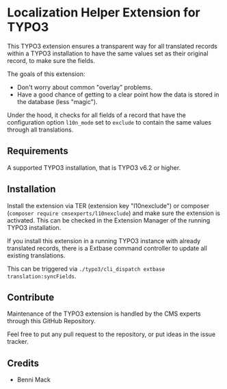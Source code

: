# Localization Helper Extension for TYPO3

This TYPO3 extension ensures a transparent way for all translated records within a TYPO3 installation
to have the same values set as their original record, to make sure the fields.

The goals of this extension:
 * Don't worry about common "overlay" problems.
 * Have a good chance of getting to a clear point how the data is stored in the database (less "magic").

Under the hood, it checks for all fields of a record that have the configuration option
`l10n_mode` set to `exclude` to contain the same values through all translations.

## Requirements

A supported TYPO3 installation, that is TYPO3 v6.2 or higher.

## Installation

Install the extension via TER (extension key "l10nexclude") or composer (`composer require cmsexperts/l10nexclude`)
and make sure the extension is activated. This can be checked in the Extension Manager of the running TYPO3 installation.

If you install this extension in a running TYPO3 instance with already translated records,
there is a Extbase command controller to update all existing translations.

This can be triggered via `./typo3/cli_dispatch extbase translation:syncFields`.

## Contribute

Maintenance of the TYPO3 extension is handled by the CMS experts through this GitHub Repository.

Feel free to put any pull request to the repository, or put ideas in the issue tracker.

## Credits

* Benni Mack